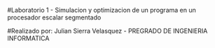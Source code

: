 #Laboratorio 1 - Simulacion y optimizacion de un programa en un procesador escalar segmentado

#Realizado por: Julian Sierra Velasquez - PREGRADO DE INGENIERIA INFORMATICA
